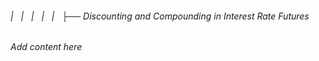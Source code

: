 ###### |   |   |   |   |   ├── Discounting and Compounding in Interest Rate Futures

*Add content here*